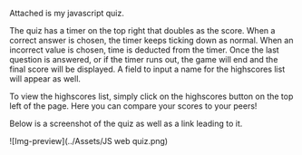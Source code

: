 Attached is my javascript quiz.

The quiz has a timer on the top right that doubles as the score. When a correct answer is chosen, the timer keeps ticking down as normal. When an incorrect value is chosen, time is deducted from the timer. Once the last question is answered, or if the timer runs out, the game will end and the final score will be displayed. A field to input a name for the highscores list will appear as well.

To view the highscores list, simply click on the highscores button on the top left of the page. Here you can compare your scores to your peers!

Below is a screenshot of the quiz as well as a link leading to it.

![Img-preview](../Assets/JS web quiz.png)
